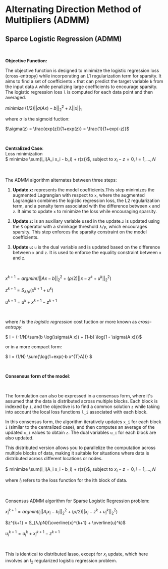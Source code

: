 # Alternating Direction Method of Multipliers (ADMM)
## Sparce Logistic Regression (ADMM)

<br>

**Objective Function:**

The objective function is designed to minimize the logistic regression loss (cross-entropy) while incorporating an L1 regularization term for sparsity. It aims to find a set of coefficients `x` that can predict the target variable `b` from the input data `A` while penalizing large coefficients to encourage sparsity. The logistic regression loss `l` is computed for each data point and then averaged.

$minimize \; (1/2)||\sigma(A x) - b||_2^{2} + \lambda ||x||_1$

where $\sigma$ is the sigmoid fuction:

$\sigma(z) = \frac{exp(z)}{1+exp(z)} = \frac{1}{1+exp(-z)}$

<br>

**Centralized Case**:
<br>Loss minimization<br>
$ minimize \sum{l_i(A_i x_i - b_i) + r(z)}$,
subject to $x_i − z = 0, i = 1, . . . , N$

<br>

The ADMM algorithm alternates between three steps:

1. **Update `x`:** represents the model coefficients.This step minimizes the augmented Lagrangian with respect to `x`, where the augmented Lagrangian combines the logistic regression loss, the L2 regularization term, and a penalty term associated with the difference between `x` and `z`. It aims to update `x` to minimize the loss while encouraging sparsity.

2. **Update `z`:** is an auxiliary variable used in the update.`z` is updated using the `S` operator with a shrinkage threshold `λ/ρ`, which encourages sparsity. This step enforces the sparsity constraint on the model coefficients.

3. **Update `u`:** `u` is the dual variable and is updated based on the difference between `x` and `z`. It is used to enforce the equality constraint between `x` and `z`.
<br>

$x^{k+1} = argmin  (l||A x - b||_2^{2} +(\rho/2)||x - z^k + u^{k}||_2^{2} )$

$z^{k+1} = S_{λ/ρ}(x^{k+1} + u^k)$

$u^{k+1} = u^{k} + x^{k+1} - z^{k+1}$

<br>

where $l$ is the *logistic regression* cost fuction or more known as *cross-entropy*:

$ l = (-1/N)\sum{b \log(\sigma(A x)) + (1-b) \log(1 - \sigma(A x))}$

or in a more compact form:

$ l = (1/N) \sum{\log(1+exp(-b x^{T}A))} $



<br>


**Consensus form of the model**:

<br>


The formulation can also be expressed in a consensus form, where it's assumed that the data is distributed across multiple blocks. Each block is indexed by `i`, and the objective is to find a common solution `z` while taking into account the local loss functions `l_i` associated with each block.

In this consensus form, the algorithm iteratively updates `x_i` for each block `i` (similar to the centralized case), and then computes an average of the updated `x_i` values to obtain `z`. The dual variables `u_i` for each block are also updated.

This distributed version allows you to parallelize the computation across multiple blocks of data, making it suitable for situations where data is distributed across different locations or nodes.
<br>
<br>
$ minimize \sum{l_i(A_i x_i - b_i) + r(z)}$, subject to $x_i − z = 0, i = 1, . . . , N$

where $l_i$ refers to the loss function for the ith block of
data.

<br>

Consensus ADMM algorithm for Sparse Logistic Regression problem:

$x_i^{k+1} = argmin  ( l_i||A_i x_i - b_i||_2^{2} +(\rho/2)||x_i - z^k + u_i^{k}||_2^{2} )$

$z^{k+1} = S_{λ/ρN}(\overline{x}^{k+1} + \overline{u}^k)$

$u_i^{k+1} = u_i^{k} + x_i^{k+1} - z^{k+1}$

<br>

This is identical to distributed lasso, except for $x_i$ update, which here involves an $l_2$ regularized
logistic regression problem.


